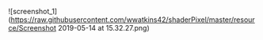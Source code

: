 ![screenshot_1](https://raw.githubusercontent.com/wwatkins42/shaderPixel/master/resource/Screenshot 2019-05-14 at 15.32.27.png)
